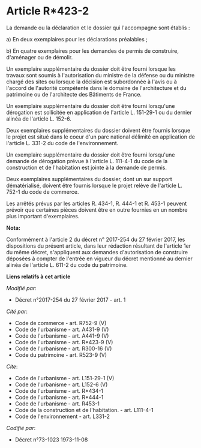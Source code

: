 # Article R*423-2

La demande ou la déclaration et le dossier qui l'accompagne sont établis : 

a) En deux exemplaires pour les déclarations préalables ; 

b) En quatre exemplaires pour les demandes de permis de construire, d'aménager ou de démolir. 

Un exemplaire supplémentaire du dossier doit être fourni lorsque les travaux sont soumis à l'autorisation du ministre de la
défense ou du ministre chargé des sites ou lorsque la décision est subordonnée à l'avis ou à l'accord de l'autorité
compétente dans le domaine de l'architecture et du patrimoine ou de l'architecte des Bâtiments de France. 

Un exemplaire supplémentaire du dossier doit être fourni lorsqu'une dérogation est sollicitée en application de l'article L.
151-29-1 ou du dernier alinéa de l'article L. 152-6. 

Deux exemplaires supplémentaires du dossier doivent être fournis lorsque le projet est situé dans le coeur d'un parc national
délimité en application de l'article L. 331-2 du code de l'environnement. 

Un exemplaire supplémentaire du dossier doit être fourni lorsqu'une demande de dérogation prévue à l'article L. 111-4-1 du
code de la construction et de l'habitation est jointe à la demande de permis. 

Deux exemplaires supplémentaires du dossier, dont un sur support dématérialisé, doivent être fournis lorsque le projet relève
de l'article L. 752-1 du code de commerce. 

Les arrêtés prévus par les articles R. 434-1, R. 444-1 et R. 453-1 peuvent prévoir que certaines pièces doivent être en outre
fournies en un nombre plus important d'exemplaires.

**Nota:**

Conformément à l'article 2 du décret n° 2017-254 du 27 février 2017, les dispositions du présent article, dans leur rédaction
résultant de l'article 1er du même décret, s'appliquent aux demandes d'autorisation de construire déposées à compter de
l'entrée en vigueur du décret mentionné au dernier alinéa de l'article L. 611-2 du code du patrimoine.

**Liens relatifs à cet article**

_Modifié par_:

  - Décret n°2017-254 du 27 février 2017 - art. 1

_Cité par_:

  - Code de commerce - art. R752-9 (V)
  - Code de l'urbanisme - art. A431-9 (V)
  - Code de l'urbanisme - art. A441-9 (V)
  - Code de l'urbanisme - art. R*423-9 (V)
  - Code de l'urbanisme - art. R300-16 (V)
  - Code du patrimoine - art. R523-9 (V)

_Cite_:

  - Code de l'urbanisme - art. L151-29-1 (V)
  - Code de l'urbanisme - art. L152-6 (V)
  - Code de l'urbanisme - art. R*434-1
  - Code de l'urbanisme - art. R*444-1
  - Code de l'urbanisme - art. R453-1
  - Code de la construction et de l'habitation. - art. L111-4-1
  - Code de l'environnement - art. L331-2

_Codifié par_:

  - Décret n°73-1023 1973-11-08
